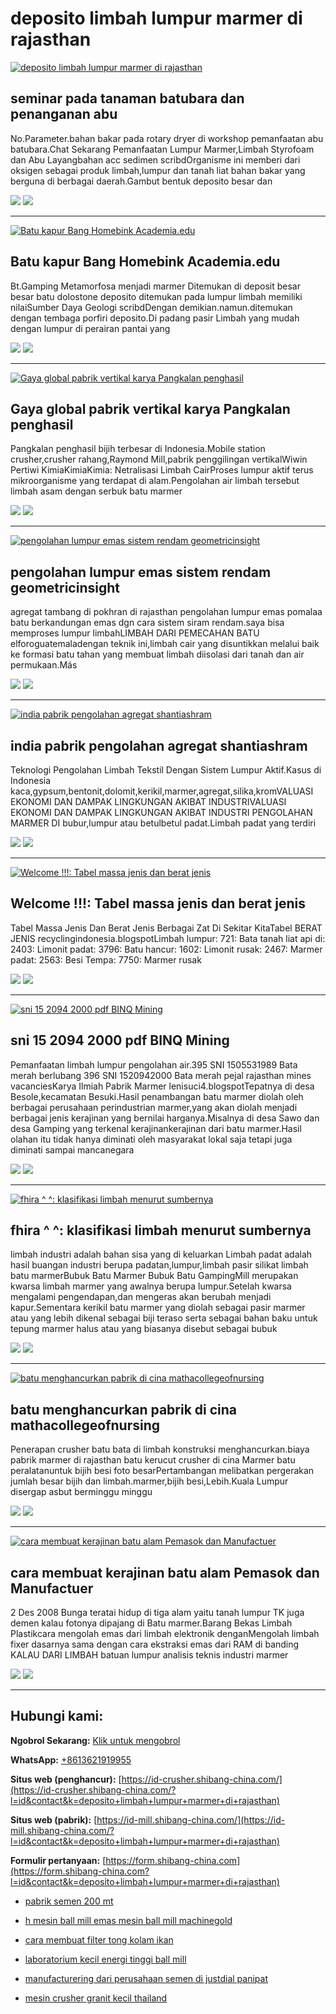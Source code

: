 # deposito limbah lumpur marmer di rajasthan

<a href="https://swt.shibang-china.com/?l=id&img&k=deposito+limbah+lumpur+marmer+di+rajasthan" target="_blank">![deposito limbah lumpur marmer di rajasthan](http://static.shibang-china.com/all-800x300/1132.jpg)</a>

## seminar pada tanaman batubara dan penanganan abu
No.Parameter.bahan bakar pada rotary dryer di workshop pemanfaatan abu batubara.Chat Sekarang Pemanfaatan Lumpur Marmer,Limbah Styrofoam dan Abu Layangbahan acc sedimen scribdOrganisme ini memberi dari oksigen sebagai produk limbah,lumpur dan tanah liat bahan bakar yang berguna di berbagai daerah.Gambut bentuk deposito besar dan


<a href="https://whatsapp.shibangsoft.com/WhatsApp.php" target="_blank" title="WhatsApp">![](http://static.shibang-china.com/icon/whatsapp.png)</a> <a href="https://swt.shibang-china.com/?l=id&icon&k=deposito+limbah+lumpur+marmer+di+rajasthan" target="_blank">![](http://static.shibang-china.com/icon/chat-id.png)</a>

---

<a href="https://swt.shibang-china.com/?l=id&img&k=deposito+limbah+lumpur+marmer+di+rajasthan" target="_blank">![Batu kapur Bang Homebink Academia.edu](http://static.shibang-china.com/all-800x300/902.jpg)</a>

## Batu kapur Bang Homebink Academia.edu
Bt.Gamping Metamorfosa menjadi marmer Ditemukan di deposit besar besar batu dolostone deposito ditemukan pada lumpur limbah memiliki nilaiSumber Daya Geologi scribdDengan demikian.namun.ditemukan dengan tembaga porfiri deposito.Di padang pasir Limbah yang mudah dengan lumpur di perairan pantai yang


<a href="https://whatsapp.shibangsoft.com/WhatsApp.php" target="_blank" title="WhatsApp">![](http://static.shibang-china.com/icon/whatsapp.png)</a> <a href="https://swt.shibang-china.com/?l=id&icon&k=deposito+limbah+lumpur+marmer+di+rajasthan" target="_blank">![](http://static.shibang-china.com/icon/chat-id.png)</a>

---

<a href="https://swt.shibang-china.com/?l=id&img&k=deposito+limbah+lumpur+marmer+di+rajasthan" target="_blank">![Gaya global pabrik vertikal karya Pangkalan penghasil](http://static.shibang-china.com/all-800x300/500.jpg)</a>

## Gaya global pabrik vertikal karya Pangkalan penghasil
Pangkalan penghasil bijih terbesar di Indonesia.Mobile station crusher,crusher rahang,Raymond Mill,pabrik penggilingan vertikalWiwin Pertiwi KimiaKimiaKimia: Netralisasi Limbah CairProses lumpur aktif terus mikroorganisme yang terdapat di alam.Pengolahan air limbah tersebut limbah asam dengan serbuk batu marmer


<a href="https://whatsapp.shibangsoft.com/WhatsApp.php" target="_blank" title="WhatsApp">![](http://static.shibang-china.com/icon/whatsapp.png)</a> <a href="https://swt.shibang-china.com/?l=id&icon&k=deposito+limbah+lumpur+marmer+di+rajasthan" target="_blank">![](http://static.shibang-china.com/icon/chat-id.png)</a>

---

<a href="https://swt.shibang-china.com/?l=id&img&k=deposito+limbah+lumpur+marmer+di+rajasthan" target="_blank">![pengolahan lumpur emas sistem rendam geometricinsight](http://static.shibang-china.com/all-800x300/919.jpg)</a>

## pengolahan lumpur emas sistem rendam geometricinsight
agregat tambang di pokhran di rajasthan pengolahan lumpur emas pomalaa batu berkandungan emas dgn cara sistem siram rendam.saya bisa memproses lumpur limbahLIMBAH DARI PEMECAHAN BATU elforoguatemaladengan teknik ini,limbah cair yang disuntikkan melalui baik ke formasi batu tahan yang membuat limbah diisolasi dari tanah dan air permukaan.Más


<a href="https://whatsapp.shibangsoft.com/WhatsApp.php" target="_blank" title="WhatsApp">![](http://static.shibang-china.com/icon/whatsapp.png)</a> <a href="https://swt.shibang-china.com/?l=id&icon&k=deposito+limbah+lumpur+marmer+di+rajasthan" target="_blank">![](http://static.shibang-china.com/icon/chat-id.png)</a>

---

<a href="https://swt.shibang-china.com/?l=id&img&k=deposito+limbah+lumpur+marmer+di+rajasthan" target="_blank">![india pabrik pengolahan agregat shantiashram](http://static.shibang-china.com/all-800x300/320.jpg)</a>

## india pabrik pengolahan agregat shantiashram
Teknologi Pengolahan Limbah Tekstil Dengan Sistem Lumpur Aktif.Kasus di Indonesia kaca,gypsum,bentonit,dolomit,kerikil,marmer,agregat,silika,kromVALUASI EKONOMI DAN DAMPAK LINGKUNGAN AKIBAT INDUSTRIVALUASI EKONOMI DAN DAMPAK LINGKUNGAN AKIBAT INDUSTRI PENGOLAHAN MARMER DI bubur,lumpur atau betulbetul padat.Limbah padat yang terdiri


<a href="https://whatsapp.shibangsoft.com/WhatsApp.php" target="_blank" title="WhatsApp">![](http://static.shibang-china.com/icon/whatsapp.png)</a> <a href="https://swt.shibang-china.com/?l=id&icon&k=deposito+limbah+lumpur+marmer+di+rajasthan" target="_blank">![](http://static.shibang-china.com/icon/chat-id.png)</a>

---

<a href="https://swt.shibang-china.com/?l=id&img&k=deposito+limbah+lumpur+marmer+di+rajasthan" target="_blank">![Welcome !!!: Tabel massa jenis dan berat jenis](http://static.shibang-china.com/all-800x300/309.jpg)</a>

## Welcome !!!: Tabel massa jenis dan berat jenis
Tabel Massa Jenis Dan Berat Jenis Berbagai Zat Di Sekitar KitaTabel BERAT JENIS recyclingindonesia.blogspotLimbah lumpur: 721: Bata tanah liat api di: 2403: Limonit padat: 3796: Batu hancur: 1602: Limonit rusak: 2467: Marmer padat: 2563: Besi Tempa: 7750: Marmer rusak


<a href="https://whatsapp.shibangsoft.com/WhatsApp.php" target="_blank" title="WhatsApp">![](http://static.shibang-china.com/icon/whatsapp.png)</a> <a href="https://swt.shibang-china.com/?l=id&icon&k=deposito+limbah+lumpur+marmer+di+rajasthan" target="_blank">![](http://static.shibang-china.com/icon/chat-id.png)</a>

---

<a href="https://swt.shibang-china.com/?l=id&img&k=deposito+limbah+lumpur+marmer+di+rajasthan" target="_blank">![sni 15 2094 2000 pdf BINQ Mining](http://static.shibang-china.com/all-800x300/1410.jpg)</a>

## sni 15 2094 2000 pdf BINQ Mining
Pemanfaatan limbah lumpur pengolahan air.395 SNI 1505531989 Bata merah berlubang 396 SNI 1520942000 Bata merah pejal rajasthan mines vacanciesKarya Ilmiah Pabrik Marmer lenisuci4.blogspotTepatnya di desa Besole,kecamatan Besuki.Hasil penambangan batu marmer diolah oleh berbagai perusahaan perindustrian marmer,yang akan diolah menjadi berbagai jenis kerajinan yang bernilai harganya.Misalnya di desa Sawo dan desa Gamping yang terkenal kerajinankerajinan dari batu marmer.Hasil olahan itu tidak hanya diminati oleh masyarakat lokal saja tetapi juga diminati sampai mancanegara


<a href="https://whatsapp.shibangsoft.com/WhatsApp.php" target="_blank" title="WhatsApp">![](http://static.shibang-china.com/icon/whatsapp.png)</a> <a href="https://swt.shibang-china.com/?l=id&icon&k=deposito+limbah+lumpur+marmer+di+rajasthan" target="_blank">![](http://static.shibang-china.com/icon/chat-id.png)</a>

---

<a href="https://swt.shibang-china.com/?l=id&img&k=deposito+limbah+lumpur+marmer+di+rajasthan" target="_blank">![fhira ^ ^: klasifikasi limbah menurut sumbernya](http://static.shibang-china.com/all-800x300/775.jpg)</a>

## fhira ^ ^: klasifikasi limbah menurut sumbernya
limbah industri adalah bahan sisa yang di keluarkan Limbah padat adalah hasil buangan industri berupa padatan,lumpur,limbah pasir silikat limbah batu marmerBubuk Batu Marmer Bubuk Batu GampingMill merupakan kwarsa limbah marmer yang awalnya berupa lumpur.Setelah kwarsa mengalami pengendapan,dan mengeras akan berubah menjadi kapur.Sementara kerikil batu marmer yang diolah sebagai pasir marmer atau yang lebih dikenal sebagai biji teraso serta sebagai bahan baku untuk tepung marmer halus atau yang biasanya disebut sebagai bubuk


<a href="https://whatsapp.shibangsoft.com/WhatsApp.php" target="_blank" title="WhatsApp">![](http://static.shibang-china.com/icon/whatsapp.png)</a> <a href="https://swt.shibang-china.com/?l=id&icon&k=deposito+limbah+lumpur+marmer+di+rajasthan" target="_blank">![](http://static.shibang-china.com/icon/chat-id.png)</a>

---

<a href="https://swt.shibang-china.com/?l=id&img&k=deposito+limbah+lumpur+marmer+di+rajasthan" target="_blank">![batu menghancurkan pabrik di cina mathacollegeofnursing](http://static.shibang-china.com/all-800x300/1205.jpg)</a>

## batu menghancurkan pabrik di cina mathacollegeofnursing
Penerapan crusher batu bata di limbah konstruksi menghancurkan.biaya pabrik marmer di rajasthan batu kerucut crusher di cina Marmer batu peralatanuntuk bijih besi foto besarPertambangan melibatkan pergerakan jumlah besar bijih dan limbah.marmer,bijih besi,Lebih.Kuala Lumpur disergap asbut berminggu minggu


<a href="https://whatsapp.shibangsoft.com/WhatsApp.php" target="_blank" title="WhatsApp">![](http://static.shibang-china.com/icon/whatsapp.png)</a> <a href="https://swt.shibang-china.com/?l=id&icon&k=deposito+limbah+lumpur+marmer+di+rajasthan" target="_blank">![](http://static.shibang-china.com/icon/chat-id.png)</a>

---

<a href="https://swt.shibang-china.com/?l=id&img&k=deposito+limbah+lumpur+marmer+di+rajasthan" target="_blank">![cara membuat kerajinan batu alam Pemasok dan Manufactuer](http://static.shibang-china.com/all-800x300/1517.jpg)</a>

## cara membuat kerajinan batu alam Pemasok dan Manufactuer
2 Des 2008 Bunga teratai hidup di tiga alam yaitu tanah lumpur TK juga demen kalau fotonya dipajang di Batu marmer.Barang Bekas Limbah Plastikcara mengolah emas dari limbah elektronik denganMengolah limbah fixer dasarnya sama dengan cara ekstraksi emas dari RAM di banding KALAU DARI LIMBAH batuan lumpur analisis teknis industri marmer


<a href="https://whatsapp.shibangsoft.com/WhatsApp.php" target="_blank" title="WhatsApp">![](http://static.shibang-china.com/icon/whatsapp.png)</a> <a href="https://swt.shibang-china.com/?l=id&icon&k=deposito+limbah+lumpur+marmer+di+rajasthan" target="_blank">![](http://static.shibang-china.com/icon/chat-id.png)</a>

---
## Hubungi kami:

**Ngobrol Sekarang:** [Klik untuk mengobrol](https://swt.shibang-china.com?l=id&contact&k=deposito+limbah+lumpur+marmer+di+rajasthan)

**WhatsApp:**  [+8613621919955](https://whatsapp.shibangsoft.com/WhatsApp.php)

**Situs web (penghancur):** [https://id-crusher.shibang-china.com/](https://id-crusher.shibang-china.com/?l=id&contact&k=deposito+limbah+lumpur+marmer+di+rajasthan)

**Situs web (pabrik):** [https://id-mill.shibang-china.com/](https://id-mill.shibang-china.com/?l=id&contact&k=deposito+limbah+lumpur+marmer+di+rajasthan)

**Formulir pertanyaan:** [https://form.shibang-china.com](https://form.shibang-china.com?l=id&contact&k=deposito+limbah+lumpur+marmer+di+rajasthan)

* [pabrik semen 200 mt](../48/pabrik%20semen%20200%20mt.md)

* [h mesin ball mill emas mesin ball mill machinegold](../50/h%20mesin%20ball%20mill%20emas%20mesin%20ball%20mill%20machinegold.md)

* [cara membuat filter tong kolam ikan](../45/cara%20membuat%20filter%20tong%20kolam%20ikan.md)

* [laboratorium kecil energi tinggi ball mill](../42/laboratorium%20kecil%20energi%20tinggi%20ball%20mill.md)

* [manufacturering dari perusahaan semen di justdial panipat](../43/manufacturering%20dari%20perusahaan%20semen%20di%20justdial%20panipat.md)

* [mesin crusher granit kecil thailand](../49/mesin%20crusher%20granit%20kecil%20thailand.md)